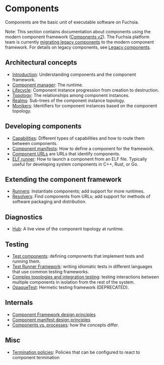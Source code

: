 # Components

Components are the basic unit of executable software on Fuchsia.

Note: This section contains documentation about components using the modern
component framework ([Components v2][glossary.components v2]). The Fuchsia
platform team is currently [migrating legacy components][migration] to the
modern component framework. For details on legacy components, see
[Legacy components][legacy-components].

## Architectural concepts

-   [Introduction](introduction.md): Understanding components and the component
    framework.
-   [Component manager](component_manager.md): The runtime.
-   [Lifecycle](lifecycle.md): Component instance progression from creation to
    destruction.
-   [Topology](topology.md): The relationships among component instances.
-   [Realms](realms.md): Sub-trees of the component instance topology.
-   [Monikers](monikers.md): Identifiers for component instances based on the
    component topology.

## Developing components

-   [Capabilities](capabilities/README.md): Different types of capabilities and
    how to route them between components.
-   [Component manifests](component_manifests.md): How to define a component for
    the framework.
-   [Component URLs][doc-component-urls] are URLs that identify components.
-   [ELF runner](elf_runner.md): How to launch a component from an ELF file.
    Typically useful for developing system components in C++, Rust, or Go.

## Extending the component framework

-   [Runners](capabilities/runners.md): Instantiate components; add support for
    more runtimes.
-   [Resolvers](capabilities/resolvers.md): Find components from URLs; add
    support for methods of software packaging and distribution.

## Diagnostics

-   [Hub](hub.md): A live view of the component topology at runtime.

## Testing

-   [Test components][test-components]: defining components that implement tests
    and running them.
-   [Test Runner Framework][trf]: writing idiomatic tests in different languages
    that use common testing frameworks.
-   [Complex topologies and integration testing][integration-testing]: testing
    interactions between multiple components in isolation from the rest of the
    system.
-   [OpaqueTest](opaque_test.md): Hermetic testing framework (DEPRECATED).

## Internals

-   [Component Framework design principles](design_principles.md)
-   [Component manifest design principles][rfc0093]
-   [Components vs. processes](components_vs_processes.md): how the concepts
    differ.

## Misc

-   [Termination policies](termination_policies.md): Policies that
    can be configured to react to component termination

[glossary.components v1]: /docs/glossary/README.md#components-v1
[glossary.components v2]: /docs/glossary/README.md#components-v2
[doc-component-urls]: /docs/concepts/components/component_urls.md
[legacy-components]: /docs/concepts/components/v1/README.md
[migration]: /docs/contribute/open_projects/components/migration.md
[rfc0093]: /docs/contribute/governance/rfcs/0093_component_manifest_design_principles.md
[test-components]: /docs/concepts/testing/v2/test_component.md
[trf]: /docs/concepts/testing/v2/test_runner_framework.md
[integration-testing]: /docs/concepts/testing/v2/integration_testing.md
